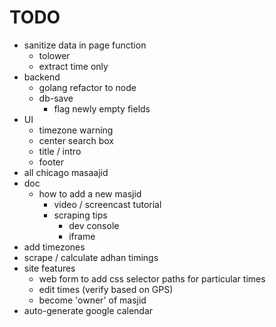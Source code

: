# TODO
- sanitize data in page function
  - tolower
  - extract time only
- backend
  - golang refactor to node
  - db-save
    - flag newly empty fields
- UI
  - timezone warning
  - center search box
  - title / intro
  - footer
- all chicago masaajid
- doc
  - how to add a new masjid
    - video / screencast tutorial
    - scraping tips
      - dev console
      - iframe
- add timezones
- scrape / calculate adhan timings
- site features
  - web form to add css selector paths for particular times
  - edit times (verify based on GPS)
  - become 'owner' of masjid
- auto-generate google calendar
